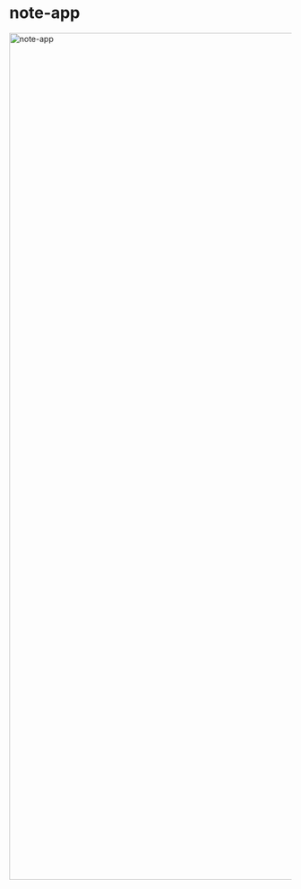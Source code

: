 # note-app

<img width="1512" alt="note-app" src="https://github.com/j5i3h8o8/note-app/assets/148045940/6b227519-0113-42eb-9908-ec472e60ef73">
